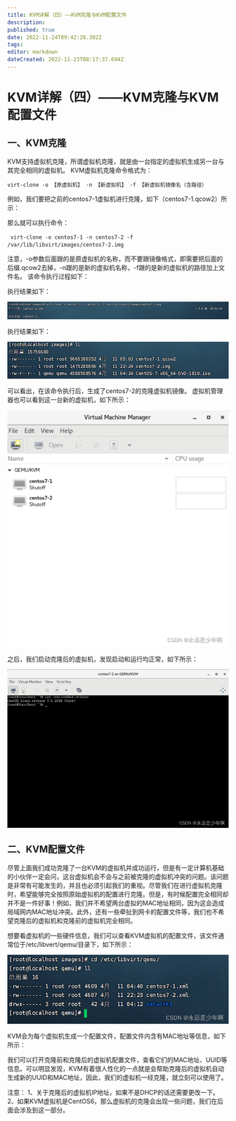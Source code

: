 ```yaml
---
title: KVM详解（四）——KVM克隆与KVM配置文件
description: 
published: true
date: 2022-11-24T09:42:28.302Z
tags: 
editor: markdown
dateCreated: 2022-11-23T08:17:37.694Z
---
```


# KVM详解（四）——KVM克隆与KVM配置文件
## 一、KVM克隆
KVM支持虚拟机克隆，所谓虚拟机克隆，就是由一台指定的虚拟机生成另一台与其完全相同的虚拟机。
KVM虚拟机克隆命令格式为：

`virt-clone -o 【原虚拟机】 -n 【新虚拟机】 -f 【新虚拟机镜像名（含路径）`

例如，我们要把之前的centos7-1虚拟机进行克隆，如下（centos7-1.qcow2）所示：

那么就可以执行命令：

` virt-clone -o centos7-1 -n centos7-2 -f /var/lib/libvirt/images/centos7-2.img`

注意，-o参数后面跟的是原虚拟机的名称，而不要跟镜像格式，即需要把后面的后缀.qcow2去掉，-n跟的是新的虚拟机名称，-f跟的是新的虚拟机的路径加上文件名。
该命令执行过程如下：

执行结果如下：

![2022-11-24_80167.png](/2022-11-24_80167.png)

执行结果如下：

![2022-11-24_6640.png](/2022-11-24_6640.png)

可以看出，在该命令执行后，生成了centos7-2的克隆虚拟机镜像。
虚拟机管理器也可以看到这一台新的虚拟机，如下所示：

![2022-11-24_22134.png](/2022-11-24_22134.png)

之后，我们启动克隆后的虚拟机，发现启动和运行均正常，如下所示：

![2022-11-24_18423.png](/2022-11-24_18423.png)


## 二、KVM配置文件
尽管上面我们成功克隆了一台KVM的虚拟机并成功运行，但是有一定计算机基础的小伙伴一定会问，这台虚拟机会不会与之前被克隆的虚拟机冲突的问题。该问题是非常有可能发生的，并且也必须引起我们的重视。尽管我们在进行虚拟机克隆时，希望能够完全按照原始虚拟机的配置进行克隆。但是，有时候配置完全相同却并不是一件好事！例如，我们并不希望两台虚拟的MAC地址相同，因为这会造成局域网内MAC地址冲突。此外，还有一些牵扯到网卡的配置文件等，我们也不希望克隆后的虚拟机和克隆前的虚拟机完全相同。

想要看虚拟机的一些硬件信息，我们可以查看KVM虚拟机的配置文件，该文件通常位于/etc/libvert/qemu/目录下，如下所示：

![2022-11-24_90565.png](/2022-11-24_90565.png)

KVM会为每个虚拟机生成一个配置文件，配置文件内含有MAC地址等信息，如下所示：


我们可以打开克隆前和克隆后的虚拟机配置文件，查看它们的MAC地址、UUID等信息。可以明显发现，KVM有着很人性化的一点就是会帮助克隆后的虚拟机自动生成新的UUID和MAC地址，因此，我们的虚拟机一经克隆，就立刻可以使用了。

注意：
1、关于克隆后的虚拟机IP地址，如果不是DHCP的话还需要更改一下。
2、如果KVM虚拟机是CentOS6，那么虚拟机的克隆会出现一些问题，我们在后面会涉及到这一部分。





